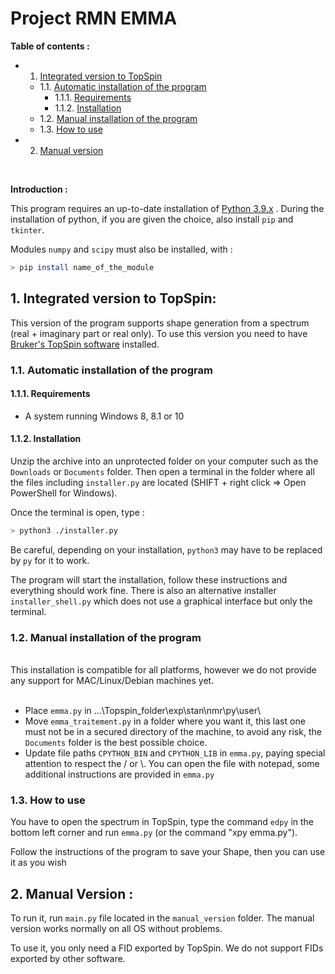 # Project RMN EMMA

**Table of contents :**
<!-- vscode-markdown-toc -->
* 1. [Integrated version to TopSpin](#VersionintgreTopSpin)
	* 1.1. [Automatic installation of the program](#Installationautomatiqueduprogramme)
		* 1.1.1. [Requirements](#Prrequis)
		* 1.1.2. [Installation](#Installation)
	* 1.2. [Manual installation of the program](#Installationmanuelleduprogramme)
	* 1.3. [How to use](#Utilisationduprogramme)
* 2. [Manual version](#Versionmanuelle)

<!-- vscode-markdown-toc-config
	numbering=true
	autoSave=true
	/vscode-markdown-toc-config -->
<!-- /vscode-markdown-toc -->
<br>

**Introduction :**

This program requires an up-to-date installation of [Python 3.9.x](https://www.python.org/downloads/) .
During the installation of python, if you are given the choice, also install `pip` and `tkinter`.

Modules `numpy` and `scipy` must also be installed, with :
```bash
> pip install name_of_the_module
```



##  1. <a name='VersionintgreTopSpin'></a>Integrated version to TopSpin:

This version of the program supports shape generation from a spectrum (real + imaginary part or real only). To use this version you need to have [Bruker's TopSpin software](https://www.bruker.com/protected/en/services/software-downloads/nmr/pc/pc-topspin.html) installed.
###  1.1. <a name='Installationautomatiqueduprogramme'></a>Automatic installation of the program

####  1.1.1. <a name='Prrequis'></a>Requirements

- A system running Windows 8, 8.1 or 10

####  1.1.2. <a name='Installation'></a>Installation 

Unzip the archive into an unprotected folder on your computer such as the `Downloads` or `Documents` folder. Then open a terminal in the folder where all the files including `installer.py` are located (SHIFT + right click => Open PowerShell for Windows).

Once the terminal is open, type :
```bash
> python3 ./installer.py
```
Be careful, depending on your installation, `python3` may have to be replaced by `py` for it to work.

The program will start the installation, follow these instructions and everything should work fine. 
There is also an alternative installer `installer_shell.py` which does not use a graphical interface but only the terminal.

###  1.2. <a name='Installationmanuelleduprogramme'></a> Manual installation of the program


<br>
This installation is compatible for all platforms, however we do not provide any support for MAC/Linux/Debian machines yet.
<br>
<br>

- Place `emma.py` in ...\Topspin_folder\exp\stan\nmr\py\user\
- Move `emma_traitement.py` in a folder where you want it, this last one must not be in a secured directory of the machine, to avoid any risk, the  `Documents` folder is the best possible choice.
- Update file paths `CPYTHON_BIN` and `CPYTHON_LIB` in `emma.py`, paying special attention to respect the / or \\.
You can open the file with notepad, some additional instructions are provided in `emma.py`

###  1.3. <a name='Utilisationduprogramme'></a> How to use
You have to open the spectrum in TopSpin, type the command `edpy` in the bottom left corner and run `emma.py` (or the command "xpy emma.py").

Follow the instructions of the program to save your Shape, then you can use it as you wish

##  2. <a name='Versionmanuelle'></a>Manual Version :

To run it, run `main.py` file located in the `manual_version` folder. The manual version works normally on all OS without problems.

To use it, you only need a FID exported by TopSpin. We do not support FIDs exported by other software.
